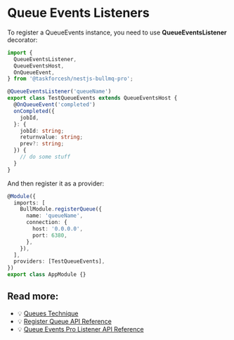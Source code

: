 # Queue Events Listeners

To register a QueueEvents instance, you need to use **QueueEventsListener** decorator:

```typescript
import {
  QueueEventsListener,
  QueueEventsHost,
  OnQueueEvent,
} from '@taskforcesh/nestjs-bullmq-pro';

@QueueEventsListener('queueName')
export class TestQueueEvents extends QueueEventsHost {
  @OnQueueEvent('completed')
  onCompleted({
    jobId,
  }: {
    jobId: string;
    returnvalue: string;
    prev?: string;
  }) {
    // do some stuff
  }
}
```

And then register it as a provider:

```typescript
@Module({
  imports: [
    BullModule.registerQueue({
      name: 'queueName',
      connection: {
        host: '0.0.0.0',
        port: 6380,
      },
    }),
  ],
  providers: [TestQueueEvents],
})
export class AppModule {}
```

## Read more:

- 💡 [Queues Technique](https://docs.nestjs.com/techniques/queues)
- 💡 [Register Queue API Reference](https://nestjs.bullmq.pro/classes/BullModule.html#registerQueue)
- 💡 [Queue Events Pro Listener API Reference](https://api.bullmq.pro/interfaces/v6.QueueEventsListenerPro.html)

